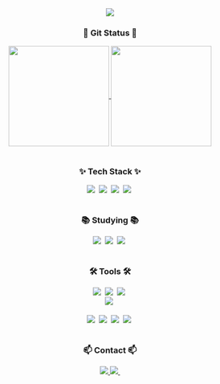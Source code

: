 <!--타이틀 부분-->
<div align="center">
  <img src="https://capsule-render.vercel.app/api?animation=fadeIn&type=transparent&color=141321&height=300&section=header&text=ABOUT%20ME&fontSize=90&fontColor=fe428e" />
</div>

<h3 align="center">🌱 Git Status 🌱</h3>
<div align="center">
  <a href="https://github.com/anuraghazra/github-readme-stats">
    <img height=200 align="center" src="https://github-readme-stats.vercel.app/api?theme=radical&username=moveonha" />
  </a>
  <a href="https://github.com/anuraghazra/convoychat">
    <img height=200 align="center" src="https://github-readme-stats.vercel.app/api/top-langs?username=moveonha&layout=compact&langs_count=8&card_width=320&theme=radical" />
  </a>
</div>
<br>

<!--내용 부분-->
<h3 align="center">✨ Tech Stack ✨</h3>
<div align="center">
  <img src="https://img.shields.io/badge/python-3670A0.svg?style=for-the-badge&logo=python&logoColor=ffdd54" />&nbsp
  <img src="https://img.shields.io/badge/c-A8B9CC.svg?style=for-the-badge&logo=c&logoColor=61DAFB" />&nbsp
  <img src="https://img.shields.io/badge/C++-00599C.svg?style=for-the-badge&logo=C++&logoColor=20232a" />&nbsp
  <img src="https://img.shields.io/badge/42.svg?style=for-the-badge&logo=Matplotlib&logoColor=white" />&nbsp
</div>

<br>

<h3 align="center">📚 Studying 📚</h3>
<div align="center">
  <img src="https://img.shields.io/badge/linux-FCC624.svg?style=for-the-badge&logo=linux&logoColor=black" />&nbsp
  <img src="https://img.shields.io/badge/React-61DAFB.svg?style=for-the-badge&logo=react&logoColor=black" />&nbsp
  <img src="https://img.shields.io/badge/Recoil-3578E5?style=for-the-badge&logo=recoil&logoColor=black" />&nbsp
</div>

<br>

<h3 align="center">🛠 Tools 🛠</h3>
<div align="center">
  <img src="https://img.shields.io/badge/git-F05033.svg?style=for-the-badge&logo=git&logoColor=white" />&nbsp
  <img src="https://img.shields.io/badge/github-181717.svg?style=for-the-badge&logo=github&logoColor=white" />&nbsp
  <img src="https://img.shields.io/badge/Notion-F3F3F3.svg?style=for-the-badge&logo=notion&logoColor=black" />&nbsp
</div>

<div align="center">
  <img src="https://img.shields.io/badge/adobe%20photoshop-08253c.svg?style=for-the-badge&logo=adobe%20photoshop&logoColor=37abff" />&nbsp
</div>

<br>

<div align="center">
  <img src="https://img.shields.io/badge/VSCode-2C2C32.svg?style=for-the-badge&logo=visual-studio-code&logoColor=22ABF3" />&nbsp
  <img src="https://img.shields.io/badge/jupyter-2C2C32.svg?style=for-the-badge&logo=jupyter&logoColor=F37726" />&nbsp
  <img src="https://img.shields.io/badge/Colab-2C2C32.svg?style=for-the-badge&logo=googlecolab&logoColor=F9AB00" />&nbsp
  <img src="https://img.shields.io/badge/vim-2C2C32.svg?style=for-the-badge&logo=vim&logoColor=F9AB00" />&nbsp
</div>

<br>

<h3 align="center">📫 Contact 📫</h3>
<div align="center">
  <a href="https://instagram.com/moveon.zip" alt="Instagram">
    <img src="https://img.shields.io/badge/-Instagram-DF0174?style=for-the-badge&labelColor=DF0174&logo=instagram&logoColor=white&link=LINK-DO-SEU-INSTAGRAM"/>
   </a>
  <a href="mailto:bycksan1104@naver.com">
    <img
      src="https://img.shields.io/badge/bycksan1104@naver.com-D14836?style=for-the-badge&logo=naver&logoColor=green"/>&nbsp
  </a>
</div>
<!--
**moveonha/moveonha** is a ✨ _special_ ✨ repository because its `README.md` (this file) appears on your GitHub profile.

Here are some ideas to get you started:

- 🔭 I’m currently working on ...
- 🌱 I’m currently learning ...
- 👯 I’m looking to collaborate on ...
- 🤔 I’m looking for help with ...
- 💬 Ask me about ...
- 📫 How to reach me: ...
- 😄 Pronouns: ...
- ⚡ Fun fact: ...
-->
